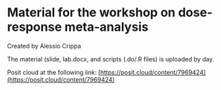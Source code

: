 # Material for the workshop on dose-response meta-analysis

Created by Alessio Crippa

The material (slide, lab.docx, and scripts (.do/.R files) is uploaded by day.


Posit cloud at the following link: [https://posit.cloud/content/7969424](https://posit.cloud/content/7969424)
